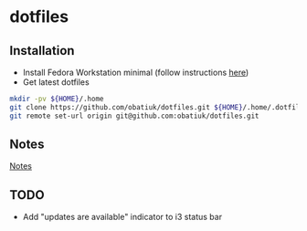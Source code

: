 # dotfiles

## Installation

* Install Fedora Workstation minimal (follow instructions [here](https://github.com/benmat/fedora-install))
* Get latest dotfiles

```bash
mkdir -pv ${HOME}/.home
git clone https://github.com/obatiuk/dotfiles.git ${HOME}/.home/.dotfiles.d
git remote set-url origin git@github.com:obatiuk/dotfiles.git
```

## Notes

[Notes](NOTES.md)

## TODO

* Add "updates are available" indicator to i3 status bar
